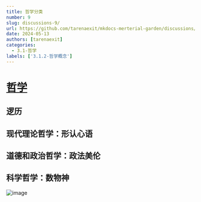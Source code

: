 ```yaml
---
title: 哲学分类
number: 9
slug: discussions-9/
url: https://github.com/tarenaexit/mkdocs-merterial-garden/discussions/9
date: 2024-05-13
authors: [tarenaexit]
categories: 
  - 3.1-哲学
labels: ['3.1.2-哲学概念']
---
```


# [哲学](https://www.bilibili.com/video/BV1za4y1v7an/)
## 逻历
## 现代理论哲学：形认心语
## 道德和政治哲学：政法美伦
## 科学哲学：数物神
![image](https://cdn.ccsyue.com/picx-images-hosting/master/20240513/image.13llf7l6ga.webp)

<script src="https://giscus.app/client.js"
	data-repo="tarenaexit/mkdocs-merterial-garden"
	data-repo-id="RR_kgDOL4wNPw"
	data-mapping="number"
	data-term="9"
	data-reactions-enabled="1"
	data-emit-metadata="0"
	data-input-position="bottom"
	data-theme="light"
	data-lang="zh-CN"
	crossorigin="anonymous"
	async>
</script>
